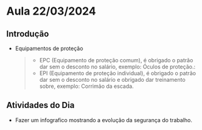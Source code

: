 # Aula 22/03/2024

## Introdução

- Equipamentos de proteção
    > - EPC (Equipamento de proteção comum), é obrigado o patrão dar sem o desconto no salário, exemplo: Óculos de proteção.:
    > - EPI (Equipamento de proteção individual), é obrigado o patrão dar sem o desconto no salário e obrigado dar treinamento sobre, exemplo: Corrimão da escada.

## Atividades do Dia

- Fazer um infografico mostrando a evolução da segurança do trabalho. 